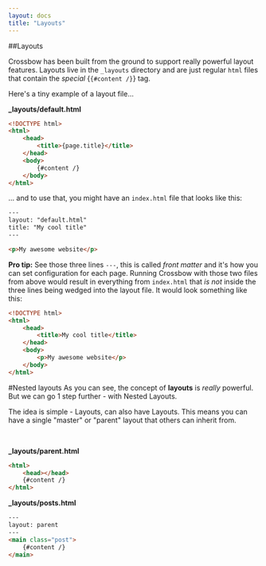 ```yaml
---
layout: docs
title: "Layouts"
---
```


##Layouts

Crossbow has been built from the ground to support really powerful layout features.
Layouts live in the `_layouts` directory and are just regular `html` files that 
contain the *special* {``{#content /}``} tag.

Here's a tiny example of a layout file...

**_layouts/default.html**

```html
<!DOCTYPE html>
<html>
    <head>
        <title>{page.title}</title>
    </head>
    <body>
        {#content /}
    </body>
</html>
```

... and to use that, you might have an `index.html` file that looks like this:

```html
---
layout: "default.html"
title: "My cool title"
---

<p>My awesome website</p>
```

**Pro tip:** See those three lines `---`, this is called *front matter* and it's how you
can set configuration for each page. Running Crossbow with those two files from above would
result in everything from `index.html` that *is not* inside the three lines being wedged into
the layout file. It would look something like this:

```html
<!DOCTYPE html>
<html>
    <head>
        <title>My cool title</title>
    </head>
    <body>
        <p>My awesome website</p>
    </body>
</html>
```

#Nested layouts
As you can see, the concept of **layouts** is *really* powerful. But we can go 1 step further - 
with Nested Layouts. 

The idea is simple - Layouts, can also have Layouts. This means you can have a single "master" or 
"parent" layout that others can inherit from.

<br/>

**_layouts/parent.html**
```html
<html>
    <head></head>
    {#content /}
</html>
```

**_layouts/posts.html**

```html
---
layout: parent
---
<main class="post">
    {#content /}
</main>
```
